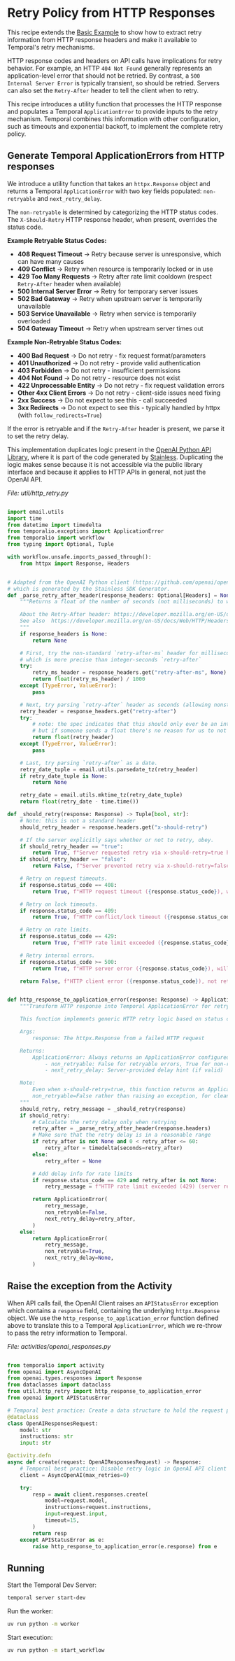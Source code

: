 # Retry Policy from HTTP Responses

This recipe extends the [Basic Example](../basic-python) to show how to extract retry information from HTTP response headers and make it available to Temporal's retry mechanisms.

HTTP response codes and headers on API calls have implications for retry behavior.
For example, an HTTP `404 Not Found` generally represents an application-level error that should not be retried.
By contrast, a `500 Internal Server Error` is typically transient, so should be retried.
Servers can also set the `Retry-After` header to tell the client when to retry.

This recipe introduces a utility function that processes the HTTP response and populates a Temporal `ApplicationError` to provide inputs to the retry mechanism.
Temporal combines this information with other configuration, such as timeouts and exponential backoff, to implement the complete retry policy.

## Generate Temporal ApplicationErrors from HTTP responses

We introduce a utility function that takes an `httpx.Response` object and returns a Temporal `ApplicationError` with two key fields populated: `non-retryable` and `next_retry_delay`.

The `non-retryable` is determined by categorizing the HTTP status codes.
The `X-Should-Retry` HTTP response header, when present, overrides the status code.

**Example Retryable Status Codes:**

- **408 Request Timeout** → Retry because server is unresponsive, which can have many causes
- **409 Conflict** → Retry when resource is temporarily locked or in use
- **429 Too Many Requests** → Retry after rate limit cooldown (respect `Retry-After` header when available)
- **500 Internal Server Error** → Retry for temporary server issues
- **502 Bad Gateway** → Retry when upstream server is temporarily unavailable
- **503 Service Unavailable** → Retry when service is temporarily overloaded
- **504 Gateway Timeout** → Retry when upstream server times out

**Example Non-Retryable Status Codes:**

- **400 Bad Request** → Do not retry - fix request format/parameters
- **401 Unauthorized** → Do not retry - provide valid authentication
- **403 Forbidden** → Do not retry - insufficient permissions
- **404 Not Found** → Do not retry - resource does not exist
- **422 Unprocessable Entity** → Do not retry - fix request validation errors
- **Other 4xx Client Errors** → Do not retry - client-side issues need fixing
- **2xx Success** → Do not expect to see this - call succeeded
- **3xx Redirects** → Do not expect to see this - typically handled by httpx (with `follow_redirects=True`)

If the error is retryable and if the `Retry-After` header is present, we parse it to set the retry delay.

This implementation duplicates logic present in the [OpenAI Python API Library](https://github.com/openai/openai-python), where it is part of the code generated by [Stainless](https://www.stainless.com/).
Duplicating the logic makes sense because it is not accessible via the public library interface and because it applies to HTTP APIs in general, not just the OpenAI API.

_File: util/http_retry.py_

```python

import email.utils
import time
from datetime import timedelta
from temporalio.exceptions import ApplicationError
from temporalio import workflow
from typing import Optional, Tuple

with workflow.unsafe.imports_passed_through():
    from httpx import Response, Headers


# Adapted from the OpenAI Python client (https://github.com/openai/openai-python/blob/main/src/openai/_base_client.py)
# which is generated by the Stainless SDK Generator.
def _parse_retry_after_header(response_headers: Optional[Headers] = None) -> float | None:
    """Returns a float of the number of seconds (not milliseconds) to wait after retrying, or None if unspecified.

    About the Retry-After header: https://developer.mozilla.org/en-US/docs/Web/HTTP/Headers/Retry-After
    See also  https://developer.mozilla.org/en-US/docs/Web/HTTP/Headers/Retry-After#syntax
    """
    if response_headers is None:
        return None

    # First, try the non-standard `retry-after-ms` header for milliseconds,
    # which is more precise than integer-seconds `retry-after`
    try:
        retry_ms_header = response_headers.get("retry-after-ms", None)
        return float(retry_ms_header) / 1000
    except (TypeError, ValueError):
        pass

    # Next, try parsing `retry-after` header as seconds (allowing nonstandard floats).
    retry_header = response_headers.get("retry-after")
    try:
        # note: the spec indicates that this should only ever be an integer
        # but if someone sends a float there's no reason for us to not respect it
        return float(retry_header)
    except (TypeError, ValueError):
        pass

    # Last, try parsing `retry-after` as a date.
    retry_date_tuple = email.utils.parsedate_tz(retry_header)
    if retry_date_tuple is None:
        return None

    retry_date = email.utils.mktime_tz(retry_date_tuple)
    return float(retry_date - time.time())

def _should_retry(response: Response) -> Tuple[bool, str]:
    # Note: this is not a standard header
    should_retry_header = response.headers.get("x-should-retry")

    # If the server explicitly says whether or not to retry, obey.
    if should_retry_header == "true":
        return True, f"Server requested retry via x-should-retry=true header (HTTP {response.status_code})"
    if should_retry_header == "false":
        return False, f"Server prevented retry via x-should-retry=false header (HTTP {response.status_code})"

    # Retry on request timeouts.
    if response.status_code == 408:
        return True, f"HTTP request timeout ({response.status_code}), will retry with backoff"

    # Retry on lock timeouts.
    if response.status_code == 409:
        return True, f"HTTP conflict/lock timeout ({response.status_code}), will retry with backoff"

    # Retry on rate limits.
    if response.status_code == 429:
        return True, f"HTTP rate limit exceeded ({response.status_code}), will retry with backoff"

    # Retry internal errors.
    if response.status_code >= 500:
        return True, f"HTTP server error ({response.status_code}), will retry with backoff"

    return False, f"HTTP client error ({response.status_code}), not retrying - check your request"


def http_response_to_application_error(response: Response) -> ApplicationError:
    """Transform HTTP response into Temporal ApplicationError for retry handling.

    This function implements generic HTTP retry logic based on status codes and headers.

    Args:
        response: The httpx.Response from a failed HTTP request

    Returns:
        ApplicationError: Always returns an ApplicationError configured for Temporal's retry system:
            - non_retryable: False for retryable errors, True for non-retryable
            - next_retry_delay: Server-provided delay hint (if valid)

    Note:
        Even when x-should-retry=true, this function returns an ApplicationError with
        non_retryable=False rather than raising an exception, for cleaner functional style.
    """
    should_retry, retry_message = _should_retry(response)
    if should_retry:
        # Calculate the retry delay only when retrying
        retry_after = _parse_retry_after_header(response.headers)
        # Make sure that the retry delay is in a reasonable range
        if retry_after is not None and 0 < retry_after <= 60:
            retry_after = timedelta(seconds=retry_after)
        else:
            retry_after = None

        # Add delay info for rate limits
        if response.status_code == 429 and retry_after is not None:
            retry_message = f"HTTP rate limit exceeded (429) (server requested {retry_after.total_seconds():.1f}s delay), will retry with backoff"

        return ApplicationError(
            retry_message,
            non_retryable=False,
            next_retry_delay=retry_after,
        )
    else:
        return ApplicationError(
            retry_message,
            non_retryable=True,
            next_retry_delay=None,
        )

```

## Raise the exception from the Activity

When API calls fail, the OpenAI Client raises an `APIStatusError` exception which contains a `response` field, containing the underlying `httpx.Response` object.
We use the `http_response_to_application_error` function defined above to translate this to a Temporal `ApplicationError`, which we re-throw to pass the retry information to Temporal.

_File: activities/openai_responses.py_

```python

from temporalio import activity
from openai import AsyncOpenAI
from openai.types.responses import Response
from dataclasses import dataclass
from util.http_retry import http_response_to_application_error
from openai import APIStatusError

# Temporal best practice: Create a data structure to hold the request parameters.
@dataclass
class OpenAIResponsesRequest:
    model: str
    instructions: str
    input: str

@activity.defn
async def create(request: OpenAIResponsesRequest) -> Response:
    # Temporal best practice: Disable retry logic in OpenAI API client library.
    client = AsyncOpenAI(max_retries=0)

    try:
        resp = await client.responses.create(
            model=request.model,
            instructions=request.instructions,
            input=request.input,
            timeout=15,
        )
        return resp
    except APIStatusError as e:
        raise http_response_to_application_error(e.response) from e
```

## Running

Start the Temporal Dev Server:

```bash
temporal server start-dev
```

Run the worker:

```bash
uv run python -m worker
```

Start execution:

```bash
uv run python -m start_workflow
```
